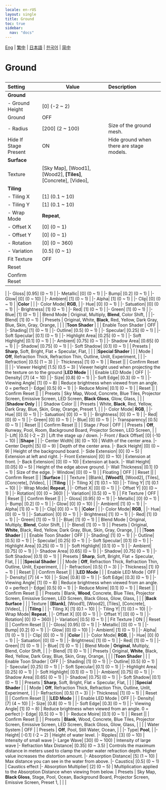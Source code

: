 ```yaml
---
locale: en-rUS
layout: single
title: Ground
toc: true
sidebar:
  nav: "docs"
---
```

[Eng](/dancexr/menu/2025.4/scene/ground) | [繁中](/tw/dancexr/menu/2025.4/scene/ground) | [日本語](/jp/dancexr/menu/2025.4/scene/ground) | [한국어](/kr/dancexr/menu/2025.4/scene/ground) | [简中](/zh/dancexr/menu/2025.4/scene/ground)

# Ground

## 

| Setting | Value | Description |
| :--- | --- | :--- |
|**Ground** | | 
|- Ground Height| [0] (-2 ~ 2) | 
| Ground | OFF | 
|- Radius| [200] (2 ~ 100) | Size of the ground mesh.
| Hide If Stage Present | ON | Hide ground when there are stage models.
|**Surface** | | 
| Texture |  [Sky Map],  [Wood1],  [Wood2],  **[Tiles]**,  [Concrete],  [Video],  |  |
|**Tiling** | | 
|- Tiling X| [1] (0.1 ~ 10) | 
|- Tiling Y| [1] (0.1 ~ 10) | 
|- Wrap Mode|  **Repeat**,  | 
|- Offset X| [0] (0 ~ 1) | 
|- Offset Y| [0] (0 ~ 1) | 
|- Rotation| [0] (0 ~ 360) | 
|- Variation| [0.5] (0 ~ 1) | 
| Fit Texture | OFF | 
| Reset || 
| Confirm Reset || 
|
|- Gloss| [0.95] (0 ~ 1) | 
|- Metallic| [0] (0 ~ 1) | 
|- Bump| [0.2] (0 ~ 1) | 
|- Glow| [0] (0 ~ 10) | 
|- Ambient| [1] (0 ~ 1) | 
|- Alpha| [1] (0 ~ 1) | 
|- Clip| [0] (0 ~ 1) | 
|**Color** | | 
|- Color Mode|  **RGB**,  | 
|- Hue| [0] (0 ~ 1) | 
|- Satuation| [0] (0 ~ 1) | 
|- Brightness| [1] (0 ~ 1) | 
|- Red| [1] (0 ~ 1) | 
|- Green| [1] (0 ~ 1) | 
|- Blue| [1] (0 ~ 1) | 
| Blend Mode |  Original,  Multiply,  **Blend**,  Color Shift,  |  |
|- Blend| [1] (0 ~ 1) | 
| Presets |  Original,  White,  **Black**,  Red,  Yellow,  Dark Gray,  Blue,  Skin,  Gray,  Orange,  |  |
|
|**Toon Shader** | | 
| Enable Toon Shader | OFF | 
|- Shading| [1] (0 ~ 1) | 
|- Outline| [0.5] (0 ~ 1) | 
|- Specular| [0.25] (0 ~ 1) | 
|- Soft Specular| [0.1] (0 ~ 1) | 
|- Highlight Area| [0.25] (0 ~ 1) | 
|- Soft Highlight| [0.1] (0 ~ 1) | 
|- Ambient| [0.75] (0 ~ 1) | 
|- Shadow Area| [0.65] (0 ~ 1) | 
|- Shadow| [0.75] (0 ~ 1) | 
|- Soft Shadow| [0.1] (0 ~ 1) | 
| Presets |  **Sharp**,  Soft,  Bright,  Flat + Specular,  Flat,  |  |
|
|**Special Shader** | | 
| Mode |  **Off**,  Refraction Thick,  Refraction Thin,  Outline,  Unlit,  Experiment,  |  |
|- Refraction| [0.5] (1 ~ 3) | 
|- Thickness| [1] (0 ~ 1) | 
| Reset || 
| Confirm Reset || 
|
|- Viewer Height| [1.5] (0.5 ~ 3) | Viewer height used when projecting the the texture on to the ground
|**LED Mode** | | 
| Enable LED Mode | OFF | 
|- Density| [7] (4 ~ 10) | 
|- Size| [0.8] (0 ~ 1) | 
|- Soft Edge| [0.3] (0 ~ 1) | 
|- Viewing Angle| [1] (0 ~ 8) | Reduce brightness when viewed from an angle. 0 = perfect
|- Edge| [0.5] (0 ~ 1) | 
|- Reduce Moire| [0.1] (0 ~ 1) | 
| Reset || 
| Confirm Reset || 
|
| Presets |  Sky Map,  Wood,  Concrete,  Blue Tiles,  Projector Screen,  Emissive Screen,  LED Screen,  **Black Gloss**,  Glow,  Glass,  |  |
|
|**Shadow Only** | | 
| Shadow Color || 
| Presets |  White,  **Black**,  Red,  Yellow,  Dark Gray,  Blue,  Skin,  Gray,  Orange,  Preset 1,  |  |
|- Color Mode|  **RGB**,  | 
|- Hue| [0] (0 ~ 1) | 
|- Satuation| [0] (0 ~ 1) | 
|- Brightness| [0] (0 ~ 1) | 
|- Red| [0] (0 ~ 1) | 
|- Green| [0] (0 ~ 1) | 
|- Blue| [0] (0 ~ 1) | 
|- Transparency| [0.5] (0 ~ 1) | 
| Reset || 
| Confirm Reset || 
|
| Stage / Pool | OFF | 
| Presets |  **Off**,  Runway,  Pool,  Room,  Background Board,  Projector Screen,  LED Screen,  |  |
|- Lift| [0.5] (-2 ~ 2) | Lift the stage up / down.
|- Front / Back Offset| [0] (-10 ~ 10) | 
|**Shape** | | 
|- Center Width| [8] (0 ~ 10) | Width of the center area.
|- Center Depth| [5] (0 ~ 9) | Depth of the center area.
|- Back Height| [0] (0 ~ 9) | Height of the background board.
|- Side Extension| [0] (0 ~ 5) | Extension at left and right.
|- Front Extension| [0] (0 ~ 10) | Extension at front.
|- Back Extension| [0] (0 ~ 10) | Extension at back.
|- Wall Height| [0.05] (0 ~ 5) | Height of the edge above ground.
|- Wall Thickness| [0.1] (0 ~ 1) | Size of the edge.
|- Window| [0] (0 ~ 1) | 
| Floating | OFF | 
| Reset || 
| Confirm Reset || 
|
|**Surface** | | 
| Texture |  [Blank],  **[Wood1]**,  [Wood2],  [Tiles],  [Concrete],  [Video],  |  |
|**Tiling** | | 
|- Tiling X| [1] (0.1 ~ 10) | 
|- Tiling Y| [1] (0.1 ~ 10) | 
|- Wrap Mode|  **Repeat**,  | 
|- Offset X| [0] (0 ~ 1) | 
|- Offset Y| [0] (0 ~ 1) | 
|- Rotation| [0] (0 ~ 360) | 
|- Variation| [0.5] (0 ~ 1) | 
| Fit Texture | OFF | 
| Reset || 
| Confirm Reset || 
|
|- Gloss| [0.95] (0 ~ 1) | 
|- Metallic| [0] (0 ~ 1) | 
|- Bump| [0.2] (0 ~ 1) | 
|- Glow| [0] (0 ~ 10) | 
|- Ambient| [1] (0 ~ 1) | 
|- Alpha| [1] (0 ~ 1) | 
|- Clip| [0] (0 ~ 1) | 
|**Color** | | 
|- Color Mode|  **RGB**,  | 
|- Hue| [0] (0 ~ 1) | 
|- Satuation| [0] (0 ~ 1) | 
|- Brightness| [1] (0 ~ 1) | 
|- Red| [1] (0 ~ 1) | 
|- Green| [1] (0 ~ 1) | 
|- Blue| [1] (0 ~ 1) | 
| Blend Mode |  Original,  Multiply,  **Blend**,  Color Shift,  |  |
|- Blend| [1] (0 ~ 1) | 
| Presets |  Original,  **White**,  Black,  Red,  Yellow,  Dark Gray,  Blue,  Skin,  Gray,  Orange,  |  |
|
|**Toon Shader** | | 
| Enable Toon Shader | OFF | 
|- Shading| [1] (0 ~ 1) | 
|- Outline| [0.5] (0 ~ 1) | 
|- Specular| [0.25] (0 ~ 1) | 
|- Soft Specular| [0.1] (0 ~ 1) | 
|- Highlight Area| [0.25] (0 ~ 1) | 
|- Soft Highlight| [0.1] (0 ~ 1) | 
|- Ambient| [0.75] (0 ~ 1) | 
|- Shadow Area| [0.65] (0 ~ 1) | 
|- Shadow| [0.75] (0 ~ 1) | 
|- Soft Shadow| [0.1] (0 ~ 1) | 
| Presets |  **Sharp**,  Soft,  Bright,  Flat + Specular,  Flat,  |  |
|
|**Special Shader** | | 
| Mode |  **Off**,  Refraction Thick,  Refraction Thin,  Outline,  Unlit,  Experiment,  |  |
|- Refraction| [0.5] (1 ~ 3) | 
|- Thickness| [1] (0 ~ 1) | 
| Reset || 
| Confirm Reset || 
|
|**LED Mode** | | 
| Enable LED Mode | OFF | 
|- Density| [7] (4 ~ 10) | 
|- Size| [0.8] (0 ~ 1) | 
|- Soft Edge| [0.3] (0 ~ 1) | 
|- Viewing Angle| [1] (0 ~ 8) | Reduce brightness when viewed from an angle. 0 = perfect
|- Edge| [0.5] (0 ~ 1) | 
|- Reduce Moire| [0.1] (0 ~ 1) | 
| Reset || 
| Confirm Reset || 
|
| Presets |  Blank,  **Wood**,  Concrete,  Blue Tiles,  Projector Screen,  Emissive Screen,  LED Screen,  Black Gloss,  Glow,  Glass,  |  |
|
|**Back Surface** | | 
| Texture |  **[Blank]**,  [Wood1],  [Wood2],  [Tiles],  [Concrete],  [Video],  |  |
|**Tiling** | | 
|- Tiling X| [1] (0.1 ~ 10) | 
|- Tiling Y| [1] (0.1 ~ 10) | 
|- Wrap Mode|  **Repeat**,  | 
|- Offset X| [0] (0 ~ 1) | 
|- Offset Y| [0] (0 ~ 1) | 
|- Rotation| [0] (0 ~ 360) | 
|- Variation| [0.5] (0 ~ 1) | 
| Fit Texture | ON | 
| Reset || 
| Confirm Reset || 
|
|- Gloss| [0.95] (0 ~ 1) | 
|- Metallic| [0] (0 ~ 1) | 
|- Bump| [0.2] (0 ~ 1) | 
|- Glow| [0] (0 ~ 10) | 
|- Ambient| [1] (0 ~ 1) | 
|- Alpha| [1] (0 ~ 1) | 
|- Clip| [0] (0 ~ 1) | 
|**Color** | | 
|- Color Mode|  **RGB**,  | 
|- Hue| [0] (0 ~ 1) | 
|- Satuation| [0] (0 ~ 1) | 
|- Brightness| [1] (0 ~ 1) | 
|- Red| [1] (0 ~ 1) | 
|- Green| [1] (0 ~ 1) | 
|- Blue| [1] (0 ~ 1) | 
| Blend Mode |  **Original**,  Multiply,  Blend,  Color Shift,  |  |
|- Blend| [1] (0 ~ 1) | 
| Presets |  Original,  **White**,  Black,  Red,  Yellow,  Dark Gray,  Blue,  Skin,  Gray,  Orange,  |  |
|
|**Toon Shader** | | 
| Enable Toon Shader | OFF | 
|- Shading| [1] (0 ~ 1) | 
|- Outline| [0.5] (0 ~ 1) | 
|- Specular| [0.25] (0 ~ 1) | 
|- Soft Specular| [0.1] (0 ~ 1) | 
|- Highlight Area| [0.25] (0 ~ 1) | 
|- Soft Highlight| [0.1] (0 ~ 1) | 
|- Ambient| [0.75] (0 ~ 1) | 
|- Shadow Area| [0.65] (0 ~ 1) | 
|- Shadow| [0.75] (0 ~ 1) | 
|- Soft Shadow| [0.1] (0 ~ 1) | 
| Presets |  **Sharp**,  Soft,  Bright,  Flat + Specular,  Flat,  |  |
|
|**Special Shader** | | 
| Mode |  **Off**,  Refraction Thick,  Refraction Thin,  Outline,  Unlit,  Experiment,  |  |
|- Refraction| [0.5] (1 ~ 3) | 
|- Thickness| [1] (0 ~ 1) | 
| Reset || 
| Confirm Reset || 
|
|**LED Mode** | | 
| Enable LED Mode | OFF | 
|- Density| [7] (4 ~ 10) | 
|- Size| [0.8] (0 ~ 1) | 
|- Soft Edge| [0.3] (0 ~ 1) | 
|- Viewing Angle| [1] (0 ~ 8) | Reduce brightness when viewed from an angle. 0 = perfect
|- Edge| [0.5] (0 ~ 1) | 
|- Reduce Moire| [0.1] (0 ~ 1) | 
| Reset || 
| Confirm Reset || 
|
| Presets |  **Blank**,  Wood,  Concrete,  Blue Tiles,  Projector Screen,  Emissive Screen,  LED Screen,  Black Gloss,  Glow,  Glass,  |  |
|
| Water System | OFF | 
| Presets |  **Off**,  Pool,  Still Water,  Ocean,  |  |
|- Type|  **Pool**,  | 
|- Height| [-0.1] (-2 ~ 2) | Height of water level.
|- Ripples| [3] (0 ~ 10) | Intensity of small wave
|- Large Wave| [30] (0 ~ 100) | Intensity of large wave
|- Refraction Max Distance| [0.35] (0 ~ 3.5) | Controls the maximum distance in meters used to clamp the under water refraction depth. Higher value increases the distortion amount.
|- Absorption Distance| [5] (1 ~ 10) | Max distance you can see in the water from above.
|- Caustics| [0.5] (0 ~ 1) | Caustics effect
|- Absorption Multiplier| [2] (0 ~ 5) | Multiplication applied to the Absorption Distance when viewing from below.
| Presets |  Sky Map,  **Black Gloss**,  Stage,  Pool,  Ocean,  Background Board,  Projector Screen,  Emissive Screen,  Preset 1,  |  |
|
